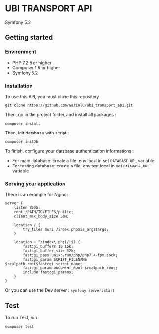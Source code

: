 # UBI TRANSPORT API

Symfony 5.2

## Getting started

### Environment

* PHP 7.2.5 or higher
* Composer 1.8 or higher
* Symfony 5.2

### Installation

To use this API, you must clone this repository

```shell
git clone https://github.com/Garinlu/ubi_transport_api.git
```

Then, go in the project folder, and install all packages :

```shell
composer install
```

Then, Init database with script :

```shell
composer initDb
```

To finish, configure your database authentication informations : 
* For main database: create a file .env.local in set `DATABASE_URL` variable
* For testing database: create a file .env.test.local in set `DATABASE_URL` variable

### Serving your application

There is an example for Nginx :

```
server {
	listen 8005;
    root /PATH/TO/FILES/public;
	client_max_body_size 50M;

    location / {
		try_files $uri /index.php$is_args$args;
    }

    location ~ ^/index\.php(/|$) {
		fastcgi_buffers 16 16k;
		fastcgi_buffer_size 32k;
        fastcgi_pass unix:/run/php/php7.4-fpm.sock;
        fastcgi_param SCRIPT_FILENAME $realpath_root$fastcgi_script_name;
        fastcgi_param DOCUMENT_ROOT $realpath_root;
        include fastcgi_params;
	}
}
```

Or you can use the Dev server : `symfony server:start`

## Test

To run Test, run :

```shell
composer test
```
